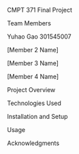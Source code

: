 CMPT 371 Final Project

Team Members

Yuhao Gao 301545007

[Member 2 Name]

[Member 3 Name]

[Member 4 Name]

Project Overview


Technologies Used



Installation and Setup



Usage



Acknowledgments
